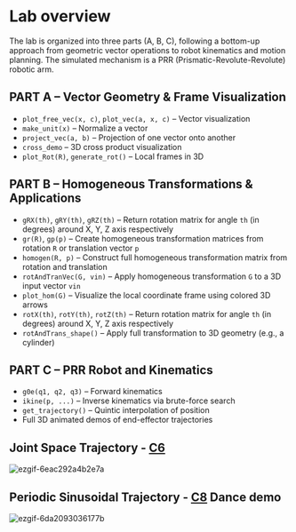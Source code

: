 # Lab overview

The lab is organized into three parts (A, B, C), following a bottom-up approach from geometric vector operations to robot kinematics and motion planning. The simulated mechanism is a PRR (Prismatic-Revolute-Revolute) robotic arm.

## PART A – Vector Geometry & Frame Visualization

- `plot_free_vec(x, c)`, `plot_vec(a, x, c)` – Vector visualization  
- `make_unit(x)` – Normalize a vector  
- `project_vec(a, b)` – Projection of one vector onto another  
- `cross_demo` – 3D cross product visualization  
- `plot_Rot(R)`, `generate_rot()` – Local frames in 3D  

## PART B – Homogeneous Transformations & Applications

- `gRX(th)`, `gRY(th)`, `gRZ(th)` – Return rotation matrix for angle `th` (in degrees) around X, Y, Z axis respectively  
- `gr(R)`, `gp(p)` – Create homogeneous transformation matrices from rotation `R` or translation vector `p`  
- `homogen(R, p)` – Construct full homogeneous transformation matrix from rotation and translation  
- `rotAndTranVec(G, vin)` – Apply homogeneous transformation `G` to a 3D input vector `vin`  
- `plot_hom(G)` – Visualize the local coordinate frame using colored 3D arrows  
- `rotX(th)`, `rotY(th)`, `rotZ(th)` – Return rotation matrix for angle `th` (in degrees) around X, Y, Z axis respectively  
- `rotAndTrans_shape()` – Apply full transformation to 3D geometry (e.g., a cylinder)  

## PART C – PRR Robot and Kinematics

- `g0e(q1, q2, q3)` – Forward kinematics  
- `ikine(p, ...)` – Inverse kinematics via brute-force search  
- `get_trajectory()` – Quintic interpolation of position  
- Full 3D animated demos of end-effector trajectories  


## Joint Space Trajectory - [C6](https://github.com/kostasCode/Robotics-I-8.012/blob/main/RoboticsLabTH20049/RoboticsLab/c6.py)

![ezgif-6eac292a4b2e7a](https://github.com/user-attachments/assets/be6010bd-38e4-41e7-9f52-17c812dc9419)

## Periodic Sinusoidal Trajectory - [C8](https://github.com/kostasCode/Robotics-I-8.012/blob/main/RoboticsLabTH20049/RoboticsLab/c8.py) Dance demo

![ezgif-6da2093036177b](https://github.com/user-attachments/assets/11fad0e8-a84b-468a-984f-7eed75ec4e1f)
